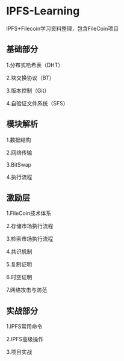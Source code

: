 # IPFS-Learning
IPFS+Filecoin学习资料整理，包含FileCoin项目

## 基础部分

1.分布式哈希表（DHT）

2.块交换协议（BT）

3.版本控制（Git）

4.自验证文件系统（SFS）

## 模块解析

1.数据结构

2.网络传输

3.BitSwap

4.执行流程

## 激励层

1.FileCoin技术体系

2.存储市场执行流程

3.检索市场执行流程

4.共识机制

5.复制证明

6.时空证明

7.网络攻击与防范

## 实战部分

1.IPFS常用命令

2.IPFS高级操作

3.项目实战

